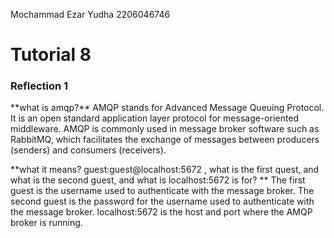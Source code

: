 Mochammad Ezar Yudha 2206046746

<h1>Tutorial 8</h1>
<h3>Reflection 1</h3>
**what is amqp?**
AMQP stands for Advanced Message Queuing Protocol. It is an open standard application layer protocol for message-oriented middleware. AMQP is commonly used in message broker software such as RabbitMQ, which facilitates the exchange of messages between producers (senders) and consumers (receivers).

**what it means? guest:guest@localhost:5672 , what is the first quest, and what is
the second guest, and what is localhost:5672 is for? **
The first guest is the username used to authenticate with the message broker. The second guest is the password for the username used to authenticate with the message broker. localhost:5672 is the host and port where the AMQP broker is running.